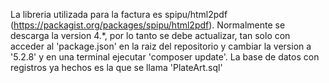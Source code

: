 La libreria utilizada para la factura es spipu/html2pdf (https://packagist.org/packages/spipu/html2pdf).
Normalmente se descarga la version 4.*, por lo tanto se debe actualizar, tan solo con acceder al 'package.json' en la raiz del repositorio y cambiar la version a '5.2.8' y en una terminal ejecutar 'composer update'.
La base de datos con registros ya hechos es la que se llama 'PlateArt.sql'
